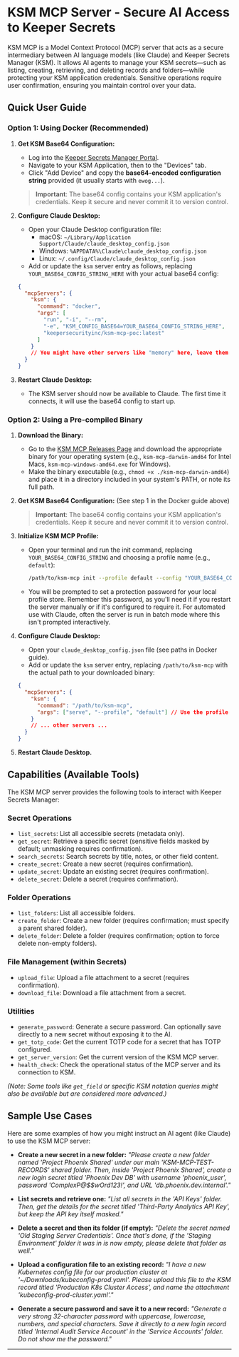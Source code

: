 # KSM MCP Server - Secure AI Access to Keeper Secrets

KSM MCP is a Model Context Protocol (MCP) server that acts as a secure intermediary between AI language models (like Claude) and Keeper Secrets Manager (KSM). It allows AI agents to manage your KSM secrets—such as listing, creating, retrieving, and deleting records and folders—while protecting your KSM application credentials. Sensitive operations require user confirmation, ensuring you maintain control over your data.

## Quick User Guide

### Option 1: Using Docker (Recommended)

1.  **Get KSM Base64 Configuration:**
    *   Log into the [Keeper Secrets Manager Portal](https://keepersecurity.com/secrets-manager/).
    *   Navigate to your KSM Application, then to the "Devices" tab.
    *   Click "Add Device" and copy the **base64-encoded configuration string** provided (it usually starts with `ewog...`).
    > **Important**: The base64 config contains your KSM application's credentials. Keep it secure and never commit it to version control.

2.  **Configure Claude Desktop:**
    *   Open your Claude Desktop configuration file:
        *   macOS: `~/Library/Application Support/Claude/claude_desktop_config.json`
        *   Windows: `%APPDATA%\Claude\claude_desktop_config.json`
        *   Linux: `~/.config/Claude/claude_desktop_config.json`
    *   Add or update the `ksm` server entry as follows, replacing `YOUR_BASE64_CONFIG_STRING_HERE` with your actual base64 config:

    ```json
    {
      "mcpServers": {
        "ksm": {
          "command": "docker",
          "args": [
            "run", "-i", "--rm",
            "-e", "KSM_CONFIG_BASE64=YOUR_BASE64_CONFIG_STRING_HERE",
            "keepersecurityinc/ksm-mcp-poc:latest"
          ]
        }
        // You might have other servers like "memory" here, leave them as is.
      }
    }
    ```

3.  **Restart Claude Desktop:**
    *   The KSM server should now be available to Claude. The first time it connects, it will use the base64 config to start up.

### Option 2: Using a Pre-compiled Binary

1.  **Download the Binary:**
    *   Go to the [KSM MCP Releases Page](https://github.com/Keeper-Security/ksm-mcp/releases) and download the appropriate binary for your operating system (e.g., `ksm-mcp-darwin-amd64` for Intel Macs, `ksm-mcp-windows-amd64.exe` for Windows).
    *   Make the binary executable (e.g., `chmod +x ./ksm-mcp-darwin-amd64`) and place it in a directory included in your system's PATH, or note its full path.

2.  **Get KSM Base64 Configuration:** (See step 1 in the Docker guide above)
    > **Important**: The base64 config contains your KSM application's credentials. Keep it secure and never commit it to version control.

3.  **Initialize KSM MCP Profile:**
    *   Open your terminal and run the init command, replacing `YOUR_BASE64_CONFIG_STRING` and choosing a profile name (e.g., `default`):
        ```bash
        /path/to/ksm-mcp init --profile default --config "YOUR_BASE64_CONFIG_STRING"
        ```
    *   You will be prompted to set a protection password for your local profile store. Remember this password, as you'll need it if you restart the server manually or if it's configured to require it. For automated use with Claude, often the server is run in batch mode where this isn't prompted interactively.

4.  **Configure Claude Desktop:**
    *   Open your `claude_desktop_config.json` file (see paths in Docker guide).
    *   Add or update the `ksm` server entry, replacing `/path/to/ksm-mcp` with the actual path to your downloaded binary:
    ```json
    {
      "mcpServers": {
        "ksm": {
          "command": "/path/to/ksm-mcp",
          "args": ["serve", "--profile", "default"] // Use the profile name you initialized
        }
        // ... other servers ...
      }
    }
    ```

5.  **Restart Claude Desktop.**

## Capabilities (Available Tools)

The KSM MCP server provides the following tools to interact with Keeper Secrets Manager:

### Secret Operations
*   `list_secrets`: List all accessible secrets (metadata only).
*   `get_secret`: Retrieve a specific secret (sensitive fields masked by default; unmasking requires confirmation).
*   `search_secrets`: Search secrets by title, notes, or other field content.
*   `create_secret`: Create a new secret (requires confirmation).
*   `update_secret`: Update an existing secret (requires confirmation).
*   `delete_secret`: Delete a secret (requires confirmation).

### Folder Operations
*   `list_folders`: List all accessible folders.
*   `create_folder`: Create a new folder (requires confirmation; must specify a parent shared folder).
*   `delete_folder`: Delete a folder (requires confirmation; option to force delete non-empty folders).

### File Management (within Secrets)
*   `upload_file`: Upload a file attachment to a secret (requires confirmation).
*   `download_file`: Download a file attachment from a secret.

### Utilities
*   `generate_password`: Generate a secure password. Can optionally save directly to a new secret without exposing it to the AI.
*   `get_totp_code`: Get the current TOTP code for a secret that has TOTP configured.
*   `get_server_version`: Get the current version of the KSM MCP server.
*   `health_check`: Check the operational status of the MCP server and its connection to KSM.

*(Note: Some tools like `get_field` or specific KSM notation queries might also be available but are considered more advanced.)*

## Sample Use Cases

Here are some examples of how you might instruct an AI agent (like Claude) to use the KSM MCP server:

*   **Create a new secret in a new folder:**
    *"Please create a new folder named 'Project Phoenix Shared' under our main 'KSM-MCP-TEST-RECORDS' shared folder. Then, inside 'Project Phoenix Shared', create a new login secret titled 'Phoenix Dev DB' with username 'phoenix_user', password 'ComplexP@$$wOrd123!', and URL 'db.phoenix.dev.internal'."*

*   **List secrets and retrieve one:**
    *"List all secrets in the 'API Keys' folder. Then, get the details for the secret titled 'Third-Party Analytics API Key', but keep the API key itself masked."*

*   **Delete a secret and then its folder (if empty):**
    *"Delete the secret named 'Old Staging Server Credentials'. Once that's done, if the 'Staging Environment' folder it was in is now empty, please delete that folder as well."*

*   **Upload a configuration file to an existing record:**
    *"I have a new Kubernetes config file for our production cluster at '~/Downloads/kubeconfig-prod.yaml'. Please upload this file to the KSM record titled 'Production K8s Cluster Access', and name the attachment 'kubeconfig-prod-cluster.yaml'."*

*   **Generate a secure password and save it to a new record:**
    *"Generate a very strong 32-character password with uppercase, lowercase, numbers, and special characters. Save it directly to a new login record titled 'Internal Audit Service Account' in the 'Service Accounts' folder. Do not show me the password."*

--- 
